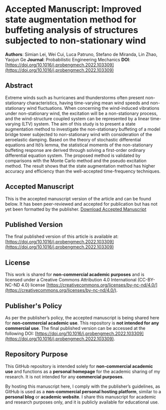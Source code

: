 # Accepted Manuscript: Improved state augmentation method for buffeting analysis of structures subjected to non-stationary wind

**Authors**: Simian Lei, Wei Cui, Luca Patruno, Stefano de Miranda, Lin Zhao, Yaojun Ge 
**Journal**: Probabilistic Engineering Mechanics 
**DOI**: [https://doi.org/10.1016/j.probengmech.2022.103309](https://doi.org/10.1016/j.probengmech.2022.103309)

## Abstract
Extreme winds such as hurricanes and thunderstorms often present non-stationary characteristics, having time-varying mean wind speeds and non-stationary wind fluctuations. When concerning the wind-induced vibrations under non-stationary wind, the excitation will be a non-stationary process, and the wind-structure coupled system can be represented by a linear time-varying (LTV) system. The aim of this study is to present a state augmentation method to investigate the non-stationary buffeting of a model bridge tower subjected to non-stationary wind with consideration of the aeroelastic damping. Based on the theory of stochastic differential equations and Itô’s lemma, the statistical moments of the non-stationary buffeting response are derived through solving a first-order ordinary differential equation system. The proposed method is validated by comparisons with the Monte Carlo method and the pseudo excitation method. The result shows that the state augmentation method has higher accuracy and efficiency than the well-accepted time-frequency techniques.

## Accepted Manuscript
This is the accepted manuscript version of the article and can be found below. It has been peer-reviewed and accepted for publication but has not yet been formatted by the publisher.
[Download Accepted Manuscript](2022-PEM-103309-AAM.pdf)

## Published Version
The final published version of this article is available at:
[https://doi.org/10.1016/j.probengmech.2022.103309](https://doi.org/10.1016/j.probengmech.2022.103309)

## License
This work is shared for **non-commercial academic purposes** and is licensed under a Creative Commons Attribution 4.0 International (CC-BY-NC-ND 4.0) license [https://creativecommons.org/licenses/by-nc-nd/4.0/](https://creativecommons.org/licenses/by-nc-nd/4.0/).

## Publisher's Policy
As per the publisher’s policy, the accepted manuscript is being shared here for **non-commercial academic use**. This repository is **not intended for any commercial use**. The final published version can be accessed at the following DOI: [https://doi.org/10.1016/j.probengmech.2022.103309](https://doi.org/10.1016/j.probengmech.2022.103309).

## Repository Purpose
This GitHub repository is intended solely for **non-commercial academic use** and functions as a **personal homepage** for the academic sharing of my research. It is not intended for any **commercial purposes**.

By hosting this manuscript here, I comply with the publisher’s guidelines, as GitHub is used as a **non-commercial personal hosting platform**, similar to a **personal blog** or **academic website**. I share this manuscript for academic and research purposes only, and it is publicly available for educational use.


